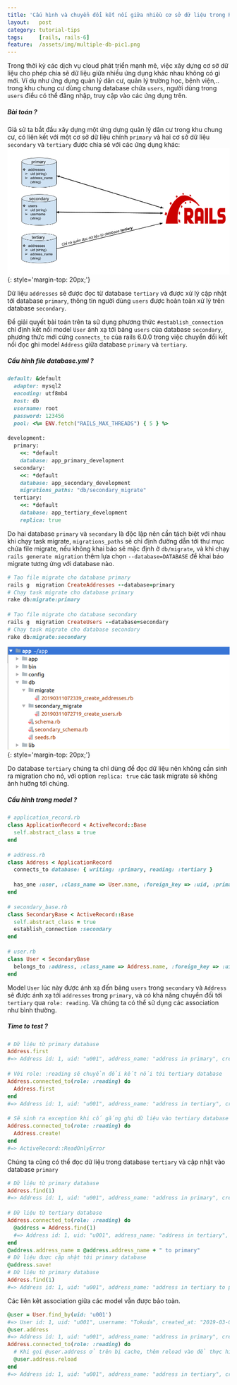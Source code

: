 ```yaml
---
title: 'Cấu hình và chuyển đổi kết nối giữa nhiều cơ sở dữ liệu trong Rails'
layout:   post
category: tutorial-tips
tags:     [rails, rails-6]
feature:  /assets/img/multiple-db-pic1.png
---
```


Trong thời kỳ các dịch vụ cloud phát triển mạnh mẽ, việc xây dựng cơ sở dữ liệu cho phép chia sẽ dữ liệu giữa nhiều
ứng dụng khác nhau không có gì mới. Ví dụ như ứng dụng quản lý dân cư, quản lý trường học, bệnh viện,.. trong khu chung cư
dùng chung database chứa `users`, người dùng trong `users` điều có thể đăng nhập, truy cập vào các ứng dụng trên.

<!--more-->

##### Bài toán ?
Giả sử ta bắt đầu xây dựng một ứng dựng quản lý dân cư trong khu chung cư, có liên kết với một cơ sở dữ liệu chính `primary`
và hai cơ sở dữ liệu `secondary` và `tertiary` được chia sẻ với các ứng dụng khác:
![](/assets/img/multiple-db-pic1.png?style=center){: style='margin-top: 20px;'}

Dữ liệu `addresses` sẽ được đọc từ database `tertiary` và được xử lý cập nhật tới database `primary`, thông tin người 
dùng `users` được hoàn toàn xử lý trên database `secondary`.

Để giải quyết bài toán trên ta sử dụng phương thức `#establish_connection` chỉ định kết nối model `User` ánh xạ tới bảng
`users` của database `secondary`, phương thức mới cứng `connects_to` của rails 6.0.0 trong việc chuyển đổi kết nối đọc ghi model
`Address` giữa database `primary` và `tertiary`.

##### Cấu hình file database.yml ?

```ruby
default: &default
  adapter: mysql2
  encoding: utf8mb4
  host: db
  username: root
  password: 123456
  pool: <%= ENV.fetch("RAILS_MAX_THREADS") { 5 } %>

development:
  primary:
    <<: *default
    database: app_primary_development
  secondary:
    <<: *default
    database: app_secondary_development
    migrations_paths: "db/secondary_migrate"
  tertiary:
    <<: *default
    database: app_tertiary_development
    replica: true
```
Do hai database `primary` và `secondary` là độc lập nên cần tách biệt với nhau khi chạy task migrate, `migrations_paths` 
sẽ chỉ định đường dẫn tới thư mục chứa file migrate, nếu không khai báo sẽ mặc định ở `db/migrate`,
và khi chạy `rails generate migration` thêm lựa chọn `--database=DATABASE` để khai báo migrate tương ứng với database nào.

```ruby
# Tạo file migrate cho database primary
rails g  migration CreateAddresses --database=primary
# Chạy task migrate cho database primary
rake db:migrate:primary

# Tạo file migrate cho database secondary
rails g  migration CreateUsers --database=secondary
# Chạy task migrate cho database secondary
rake db:migrate:secondary
```

![](/assets/img/multiple-db-pic2.png){: style='margin-top: 20px;'}

Do database `tertiary` chúng ta chỉ dùng để đọc dữ liệu nên không cần sinh ra migration cho nó, với option `replica: true`
các task migrate sẽ không ảnh hưởng tới chúng.

##### Cấu hình trong model ?

```ruby
# application_record.rb
class ApplicationRecord < ActiveRecord::Base
  self.abstract_class = true
end

# address.rb
class Address < ApplicationRecord
  connects_to database: { writing: :primary, reading: :tertiary }

  has_one :user, :class_name => User.name, :foreign_key => :uid, :primary_key => :uid
end

# secondary_base.rb
class SecondaryBase < ActiveRecord::Base
  self.abstract_class = true
  establish_connection :secondary
end

# user.rb
class User < SecondaryBase
  belongs_to :address, :class_name => Address.name, :foreign_key => :uid, :primary_key => :uid
end
```
Model `User` lúc này được ánh xạ đến bảng `users` trong `secondary` và `Address` sẽ được ánh xạ tới `addresses` trong `primary`,
và có khả năng chuyển đối tới `tertiary` qua `role: reading`. Và chúng ta có thể sử dụng các association như bình thường.

##### Time to test ?

```ruby
# Dữ liệu từ primary database
Address.first
#=> Address id: 1, uid: "u001", address_name: "address in primary", created_at: "2019-03-01 00:00:00", updated_at: "2019-03-01 00:00:00"

# Với role: :reading sẽ chuyển đổi kết nối tới tertiary database
Address.connected_to(role: :reading) do
  Address.first
end
#=> Address id: 1, uid: "u001", address_name: "address in tertiary", created_at: "2019-03-01 00:00:00", updated_at: "2019-03-01 00:00:00"

# Sẽ sinh ra exception khi cố gắng ghi dữ liệu vào tertiary database
Address.connected_to(role: :reading) do
  Address.create!
end
#=> ActiveRecord::ReadOnlyError
```

Chúng ta cũng có thể đọc dữ liệu trong database `tertiary` và cập nhật vào database `primary`

```ruby
# Dữ liệu từ primary database
Address.find(1)
#=> Address id: 1, uid: "u001", address_name: "address in primary", created_at: "2019-03-01 00:00:00", updated_at: "2019-03-01 00:00:00"

# Dữ liệu từ tertiary database
Address.connected_to(role: :reading) do
  @address = Address.find(1)
  #=> Address id: 1, uid: "u001", address_name: "address in tertiary", created_at: "2019-03-01 00:00:00", updated_at: "2019-03-01 00:00:00"
end
@address.address_name = @address.address_name + " to primary"
# Dữ liệu được cập nhật tới primary database
@address.save!
# Dữ liệu từ primary database
Address.find(1)
#=> Address id: 1, uid: "u001", address_name: "address in tertiary to primary", created_at: "2019-03-01 00:00:00", updated_at: "2019-03-12 08:51:02"
```
Các liên kêt association giữa các model vẫn được bảo toàn.

```ruby
@user = User.find_by(uid: 'u001')
#=> User id: 1, uid: "u001", username: "Tokuda", created_at: "2019-03-01 00:00:00", updated_at: "2019-03-01 00:00:00"
@user.address
#=> Address id: 1, uid: "u001", address_name: "address in primary", created_at: "2019-03-01 00:00:00", updated_at: "2019-03-12 08:55:05"
Address.connected_to(role: :reading) do
  # Khi gọi @user.address ở trên bị cache, thêm reload vào để thực hiện query lại.
  @user.address.reload
end
#=> Address id: 1, uid: "u001", address_name: "address in tertiary", created_at: "2019-03-01 00:00:00", updated_at: "2019-03-01 00:00:00"
```